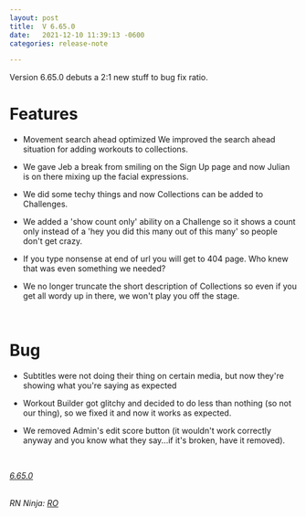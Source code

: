 ```yaml
---
layout: post
title:  V 6.65.0
date:   2021-12-10 11:39:13 -0600
categories: release-note

---
```

Version 6.65.0 debuts a 2:1 new stuff to bug fix ratio.

# Features
- Movement search ahead optimized We improved the search ahead situation for adding workouts to collections.

- We gave Jeb a break from smiling on the Sign Up page and now Julian is on there mixing up the facial expressions.

- We did some techy things and now Collections can be added to Challenges.

- We added a 'show count only' ability on a Challenge so it shows a count only instead of a 'hey you did this many out of this many' so people don't get crazy.

- If you type nonsense at end of url you will get to 404 page. Who knew that was even something we needed?

- We no longer truncate the short description of Collections so even if you get all wordy up in there, we won't play you off the stage.

<br/>

# Bug
- Subtitles were not doing their thing on certain media, but now they're showing what you're saying as expected

- Workout Builder got glitchy and decided to do less than nothing (so not our thing), so we fixed it and now it works as expected.

- We removed Admin's edit score button (it wouldn't work correctly anyway and you know what they say...if it's broken, have it removed).


<br/>


*[6.65.0](https://github.com/streetparking/my-streetparking/releases/tag/v6.65.0)*
<br/>
<br/>

_RN Ninja: [RO](https://github.com/robyanna)_
 
 
 